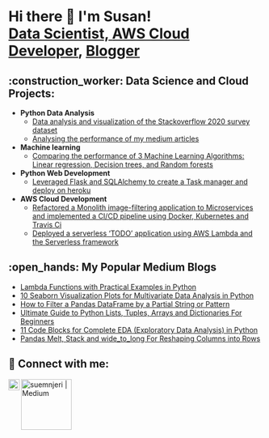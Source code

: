 <h1> Hi there 👋 I'm Susan! <br/><a href="https://github.com/suemnjeri">Data Scientist, </a><a href="https://www.linkedin.com/in/suemnjeri/">AWS Cloud Developer</a>, <a href="https://suemnjeri.medium.com/">Blogger</a></h1>

<h2>:construction_worker: Data Science and Cloud Projects:</h2>


- <b>Python Data Analysis</b>
  - [Data analysis and visualization of the Stackoverflow 2020 survey dataset](https://github.com/suemnjeri/stackoverflow2020)</b>
  - [Analysing the performance of my medium articles](https://github.com/suemnjeri/Stats-analysis-of-medium-articles/tree/master) </b>
- <b>Machine learning</b>
  - [Comparing the performance of 3 Machine Learning Algorithms: Linear regression, Decision trees, and Random forests](https://github.com/suemnjeri/medium-articles/tree/main/Model%20complexity%20ML)
- <b>Python Web Development</b>
  - [Leveraged Flask and SQLAlchemy to create a Task manager and deploy on heroku](https://github.com/suemnjeri/Flask-Task-Manager/blob/master/README.md)
- <b>AWS Cloud Development</b>
  - [Refactored a Monolith image-filtering application to Microservices and implemented a CI/CD pipeline using Docker, Kubernetes and Travis Ci](https://github.com/suemnjeri/cd0354-monolith-to-microservices-project)
  - [Deployed a serverless ‘TODO’ application using AWS Lambda and the Serverless framework](https://github.com/suemnjeri/Serverless-app-project-4)

<h2>:open_hands: My Popular Medium Blogs</h2>

- [Lambda Functions with Practical Examples in Python](https://towardsdatascience.com/lambda-functions-with-practical-examples-in-python-45934f3653a8)
- [10 Seaborn Visualization Plots for Multivariate Data Analysis in Python](https://towardsdatascience.com/10-must-know-seaborn-functions-for-multivariate-data-analysis-in-python-7ba94847b117)
- [How to Filter a Pandas DataFrame by a Partial String or Pattern](https://towardsdatascience.com/8-ways-to-filter-a-pandas-dataframe-by-a-partial-string-or-pattern-49f43279c50f)
- [Ultimate Guide to Python Lists, Tuples, Arrays and Dictionaries For Beginners](https://towardsdatascience.com/ultimate-guide-to-lists-tuples-arrays-and-dictionaries-for-beginners-8d1497f9777c)
- [11 Code Blocks for Complete EDA (Exploratory Data Analysis) in Python](https://towardsdatascience.com/11-simple-code-blocks-for-complete-exploratory-data-analysis-eda-67c2817f56cd)
- [Pandas Melt, Stack and wide_to_long For Reshaping Columns into Rows](https://towardsdatascience.com/wide-to-long-data-how-and-when-to-use-pandas-melt-stack-and-wide-to-long-7c1e0f462a98)

<h2> 🤳 Connect with me:</h2>


[<img align="left" alt="suemnjeri | LinkedIn" width="22px" src="https://cdn.jsdelivr.net/npm/simple-icons@v3/icons/linkedin.svg" />][linkedin]
[<img align="left" alt="suemnjeri | Medium" width="100px" src="https://upload.wikimedia.org/wikipedia/commons/0/0d/Medium_%28website%29_logo.svg" />][medium]

[linkedin]: https://www.linkedin.com/in/suemnjeri/
[medium]: https://suemnjeri.medium.com/

<!--
**suemnjeri/suemnjeri** is a ✨ _special_ ✨ repository because its `README.md` (this file) appears on your GitHub profile.

Here are some ideas to get you started:

- 🔭 I’m currently working on ...
- 🌱 I’m currently learning ...
- 👯 I’m looking to collaborate on ...
- 🤔 I’m looking for help with ...
- 💬 Ask me about ...
- 📫 How to reach me: ...
- 😄 Pronouns: ...
- ⚡ Fun fact: ...
-->
